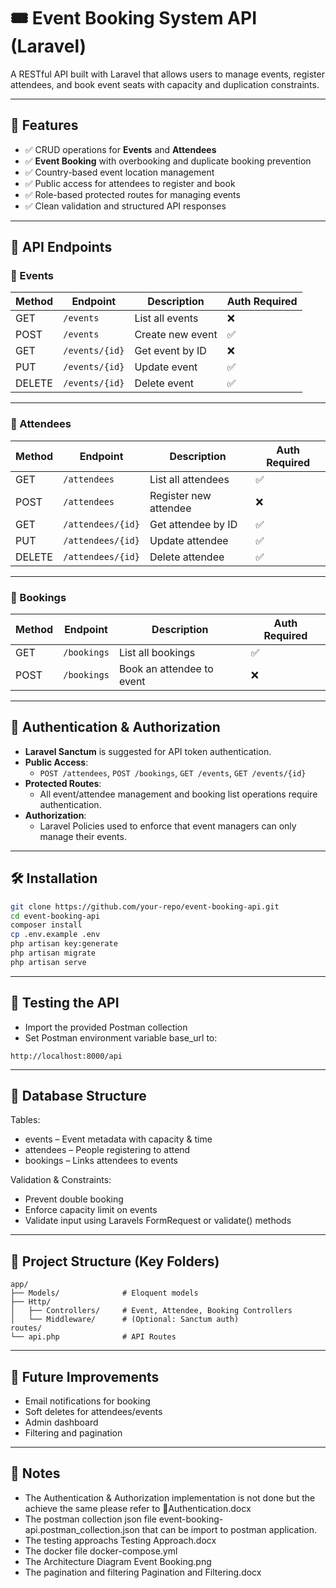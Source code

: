 # 🎟️ Event Booking System API (Laravel)

A RESTful API built with Laravel that allows users to manage events, register attendees, and book event seats with capacity and duplication constraints.

---

## 📌 Features

- ✅ CRUD operations for **Events** and **Attendees**
- ✅ **Event Booking** with overbooking and duplicate booking prevention
- ✅ Country-based event location management
- ✅ Public access for attendees to register and book
- ✅ Role-based protected routes for managing events
- ✅ Clean validation and structured API responses

---

## 🚀 API Endpoints

### 🎫 Events
| Method | Endpoint           | Description                | Auth Required |
|--------|--------------------|----------------------------|---------------|
| GET    | `/events`          | List all events            | ❌            |
| POST   | `/events`          | Create new event           | ✅            |
| GET    | `/events/{id}`     | Get event by ID            | ❌            |
| PUT    | `/events/{id}`     | Update event               | ✅            |
| DELETE | `/events/{id}`     | Delete event               | ✅            |

---

### 👤 Attendees
| Method | Endpoint              | Description                  | Auth Required |
|--------|-----------------------|------------------------------|---------------|
| GET    | `/attendees`          | List all attendees           | ✅            |
| POST   | `/attendees`          | Register new attendee        | ❌            |
| GET    | `/attendees/{id}`     | Get attendee by ID           | ✅            |
| PUT    | `/attendees/{id}`     | Update attendee              | ✅            |
| DELETE | `/attendees/{id}`     | Delete attendee              | ✅            |

---

### 📝 Bookings
| Method | Endpoint       | Description              | Auth Required |
|--------|----------------|--------------------------|---------------|
| GET    | `/bookings`    | List all bookings        | ✅            |
| POST   | `/bookings`    | Book an attendee to event| ❌            |

---

## 🔐 Authentication & Authorization

- **Laravel Sanctum** is suggested for API token authentication.
- **Public Access**:
  - `POST /attendees`, `POST /bookings`, `GET /events`, `GET /events/{id}`
- **Protected Routes**:
  - All event/attendee management and booking list operations require authentication.
- **Authorization**:
  - Laravel Policies used to enforce that event managers can only manage their events.

---

## 🛠️ Installation

```bash
git clone https://github.com/your-repo/event-booking-api.git
cd event-booking-api
composer install
cp .env.example .env
php artisan key:generate
php artisan migrate
php artisan serve
```

---

## 🧪 Testing the API

- Import the provided Postman collection
- Set Postman environment variable base_url to:

```url
http://localhost:8000/api
```

---

## 🧱 Database Structure
Tables:
- events – Event metadata with capacity & time
- attendees – People registering to attend
- bookings – Links attendees to events

Validation & Constraints:
- Prevent double booking
- Enforce capacity limit on events
- Validate input using Laravels FormRequest or validate() methods

---

## 📂 Project Structure (Key Folders)

```structure
app/
├── Models/              # Eloquent models
├── Http/
│   ├── Controllers/     # Event, Attendee, Booking Controllers
│   └── Middleware/      # (Optional: Sanctum auth)
routes/
└── api.php              # API Routes
```

---

## 🧩 Future Improvements

- Email notifications for booking
- Soft deletes for attendees/events
- Admin dashboard
- Filtering and pagination

---

## 📝 Notes
- The Authentication & Authorization implementation is not done but the achieve the same please refer to 🔐Authentication.docx
- The postman collection json file event-booking-api.postman_collection.json that can be import to postman application.
- The testing approachs Testing Approach.docx
- The docker file docker-compose.yml
- The Architecture Diagram Event Booking.png
- The pagination and filtering Pagination and Filtering.docx
